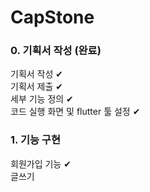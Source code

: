 # CapStone

### 0. 기획서 작성 (완료)
기획서 작성  ✔  
기획서 제출 ✔     
세부 기능 정의 ✔     
코드 실행 화면 및 flutter 툴 설정 ✔

### 1. 기능 구현
회원가입 기능 ✔    
글쓰기 


